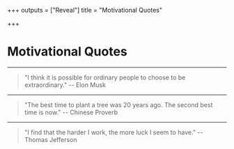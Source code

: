 +++
outputs = ["Reveal"]
title = "Motivational Quotes"

+++
# Motivational Quotes

***

> "I think it is possible for ordinary people to choose to be extraordinary." -- Elon Musk

***

> "The best time to plant a tree was 20 years ago. The second best time is now." -- Chinese Proverb

***

> "I find that the harder I work, the more luck I seem to have." -- Thomas Jefferson